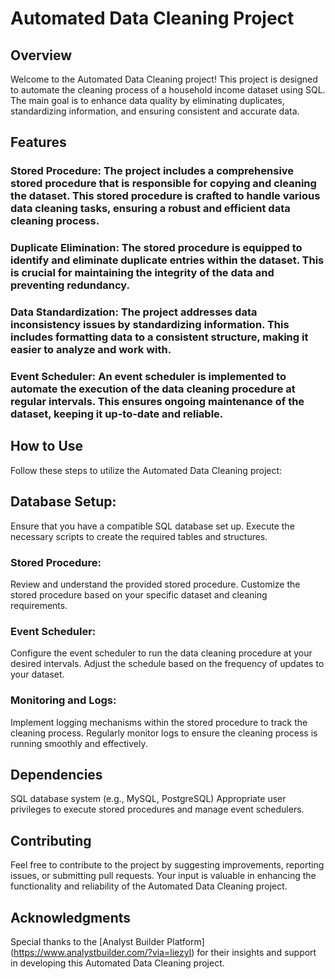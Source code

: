 # Automated Data Cleaning Project 
## Overview
Welcome to the Automated Data Cleaning project! This project is designed to automate the cleaning process of a household income dataset using SQL. The main goal is to enhance data quality by eliminating duplicates, standardizing information, and ensuring consistent and accurate data.

## Features
### Stored Procedure: The project includes a comprehensive stored procedure that is responsible for copying and cleaning the dataset. This stored procedure is crafted to handle various data cleaning tasks, ensuring a robust and efficient data cleaning process.

### Duplicate Elimination: The stored procedure is equipped to identify and eliminate duplicate entries within the dataset. This is crucial for maintaining the integrity of the data and preventing redundancy.

### Data Standardization: The project addresses data inconsistency issues by standardizing information. This includes formatting data to a consistent structure, making it easier to analyze and work with.

### Event Scheduler: An event scheduler is implemented to automate the execution of the data cleaning procedure at regular intervals. This ensures ongoing maintenance of the dataset, keeping it up-to-date and reliable.

## How to Use
Follow these steps to utilize the Automated Data Cleaning project:

## Database Setup:

Ensure that you have a compatible SQL database set up.
Execute the necessary scripts to create the required tables and structures.

### Stored Procedure:
Review and understand the provided stored procedure.
Customize the stored procedure based on your specific dataset and cleaning requirements.

### Event Scheduler:
Configure the event scheduler to run the data cleaning procedure at your desired intervals.
Adjust the schedule based on the frequency of updates to your dataset.

### Monitoring and Logs:
Implement logging mechanisms within the stored procedure to track the cleaning process.
Regularly monitor logs to ensure the cleaning process is running smoothly and effectively.

## Dependencies
SQL database system (e.g., MySQL, PostgreSQL)
Appropriate user privileges to execute stored procedures and manage event schedulers.

## Contributing
Feel free to contribute to the project by suggesting improvements, reporting issues, or submitting pull requests. Your input is valuable in enhancing the functionality and reliability of the Automated Data Cleaning project.

## Acknowledgments
Special thanks to the [Analyst Builder Platform] (https://www.analystbuilder.com/?via=liezyl) for their insights and support in developing this Automated Data Cleaning project.

